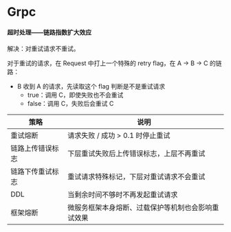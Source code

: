 # Grpc

#### 超时处理——链路指数扩大效应

解决：对重试请求不重试。

对于重试的请求，在 Request 中打上一个特殊的 retry flag，在 A -> B -> C 的链路：

- B 收到 A 的请求，先读取这个 flag 判断是不是重试请求
  - true：调用 C，即使失败也不会重试
  - false：调用 C，失败后会重试 C

| **策略**         | **说明**                                           |
| ---------------- | -------------------------------------------------- |
| 重试熔断         | 请求失败 / 成功 > 0.1 时停止重试                   |
| 链路上传错误标志 | 下层重试失败后上传错误标志，上层不再重试           |
| 链路下传重试标志 | 重试请求特殊标记，下层对重试请求不会重试           |
| DDL              | 当剩余时间不够时不再发起重试请求                   |
| 框架熔断         | 微服务框架本身熔断、过载保护等机制也会影响重试效果 |